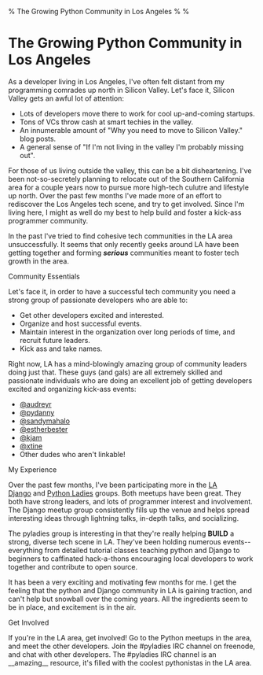 % The Growing Python Community in Los Angeles
%
%

The Growing Python Community in Los Angeles
===========================================

As a developer living in Los Angeles, I've often felt distant from my
programming comrades up north in Silicon Valley. Let's face it, Silicon
Valley gets an awful lot of attention:

-   Lots of developers move there to work for cool up-and-coming
    startups.
-   Tons of VCs throw cash at smart techies in the valley.
-   An innumerable amount of "Why you need to move to Silicon Valley."
    blog posts.
-   A general sense of "If I'm not living in the valley I'm probably
    missing out".

For those of us living outside the valley, this can be a bit
disheartening. I've been not-so-secretely planning to relocate out of
the Southern California area for a couple years now to pursue more
high-tech culutre and lifestyle up north. Over the past few months I've
made more of an effort to rediscover the Los Angeles tech scene, and try
to get involved. Since I'm living here, I might as well do my best to
help build and foster a kick-ass programmer community.

In the past I've tried to find cohesive tech communities in the LA area
unsuccessfully. It seems that only recently geeks around LA have been
getting together and forming ***serious*** communities meant to foster
tech growth in the area.

Community Essentials

Let's face it, in order to have a successful tech community you need a
strong group of passionate developers who are able to:

-   Get other developers excited and interested.
-   Organize and host successful events.
-   Maintain interest in the organization over long periods of time, and
    recruit future leaders.
-   Kick ass and take names.

Right now, LA has a mind-blowingly amazing group of community leaders
doing just that. These guys (and gals) are all extremely skilled and
passionate individuals who are doing an excellent job of getting
developers excited and organizing kick-ass events:

-   [@audreyr](http://twitter.com/#!/audreyr)
-   [@pydanny](http://twitter.com/#!/pydanny)
-   [@sandymahalo](http://twitter.com/#!/sandymahalo)
-   [@estherbester](http://twitter.com/#!/estherbester)
-   [@kjam](http://twitter.com/#!/kjam)
-   [@xtine](http://twitter.com/#!/xtine)
-   Other dudes who aren't linkable!

My Experience

Over the past few months, I've been participating more in the [LA
Django](http://www.meetup.com/ladjango/ "LA Django") and [Python
Ladies](http://pyladies.com/ "pyladies") groups. Both meetups have been
great. They both have strong leaders, and lots of programmer interest
and involvement. The Django meetup group consistently fills up the venue
and helps spread interesting ideas through lightning talks, in-depth
talks, and socializing.

The pyladies group is interesting in that they're really helping
**BUILD** a strong, diverse tech scene in LA. They've been holding
numerous events--everything from detailed tutorial classes teaching
python and Django to beginners to caffinated hack-a-thons encouraging
local developers to work together and contribute to open source.

It has been a very exciting and motivating few months for me. I get the
feeling that the python and Django community in LA is gaining traction,
and can't help but snowball over the coming years. All the ingredients
seem to be in place, and excitement is in the air.

Get Involved

If you're in the LA area, get involved! Go to the Python meetups in the
area, and meet the other developers. Join the \#pyladies IRC channel on
freenode, and chat with other developers. The \#pyladies IRC channel is
an \_\_amazing\_\_ resource, it's filled with the coolest pythonistas in
the LA area.
